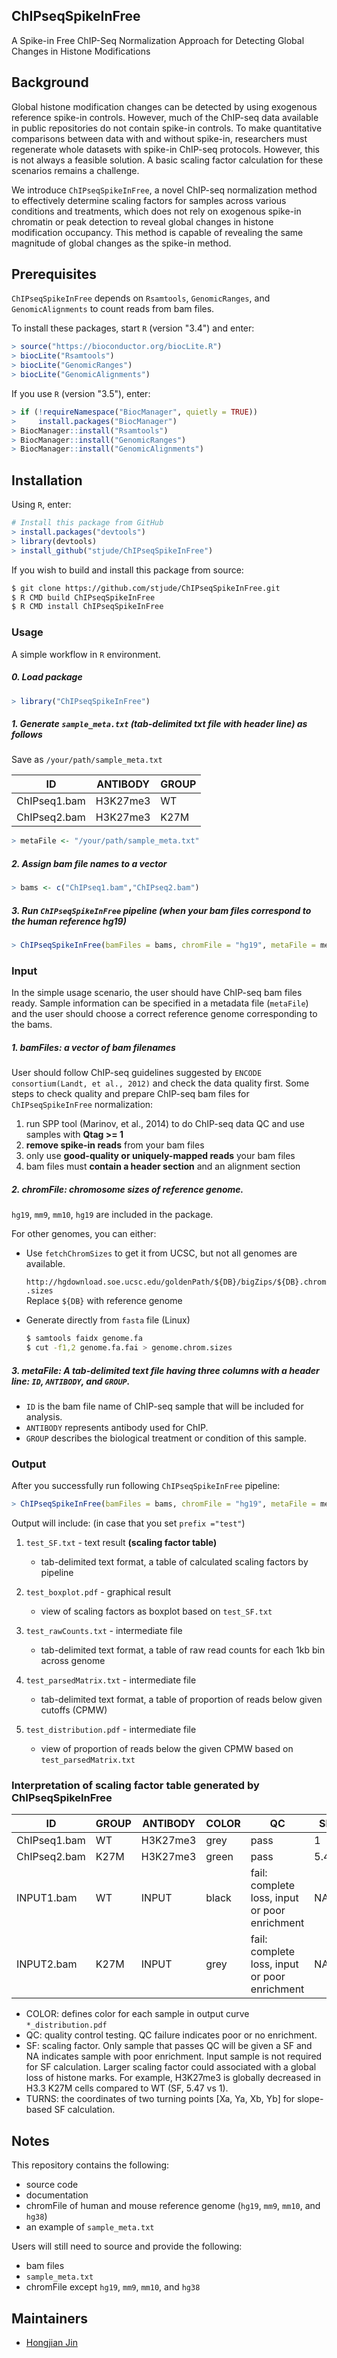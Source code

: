 ## ChIPseqSpikeInFree

A Spike-in Free ChIP-Seq Normalization Approach for Detecting Global Changes in Histone Modifications

## Background

Global histone modification changes can be detected by using exogenous reference spike-in controls. However, much of the ChIP-seq data available in public repositories do not contain spike-in controls. To make quantitative comparisons between data with and without spike-in, researchers must regenerate whole datasets with spike-in ChIP-seq protocols. However, this is not always a feasible solution. A basic scaling factor calculation for these scenarios remains a challenge.

We introduce `ChIPseqSpikeInFree`, a novel ChIP-seq normalization method to effectively determine scaling factors for samples across various conditions and treatments, which does not rely on exogenous spike-in chromatin or peak detection to reveal global changes in histone modification occupancy. This method is capable of revealing the same magnitude of global changes as the spike-in method.

## Prerequisites

`ChIPseqSpikeInFree` depends on `Rsamtools`, `GenomicRanges`, and `GenomicAlignments` to count reads from bam files.

To install these packages, start `R` (version "3.4") and enter:
```R
> source("https://bioconductor.org/biocLite.R")
> biocLite("Rsamtools")
> biocLite("GenomicRanges")
> biocLite("GenomicAlignments")
```

If you use `R` (version "3.5"), enter:
```R
> if (!requireNamespace("BiocManager", quietly = TRUE))
>     install.packages("BiocManager")
> BiocManager::install("Rsamtools")
> BiocManager::install("GenomicRanges")
> BiocManager::install("GenomicAlignments")
```

## Installation

Using `R`, enter:

```R
# Install this package from GitHub
> install.packages("devtools")
> library(devtools)
> install_github("stjude/ChIPseqSpikeInFree")

```

If you wish to build and install this package from source:

```bash
$ git clone https://github.com/stjude/ChIPseqSpikeInFree.git
$ R CMD build ChIPseqSpikeInFree
$ R CMD install ChIPseqSpikeInFree
```

### Usage

A simple workflow in `R` environment.

##### 0. Load package

```R
> library("ChIPseqSpikeInFree")
```

##### 1. Generate `sample_meta.txt` (**tab-delimited txt file with header line**) as follows

Save as `/your/path/sample_meta.txt`

| ID           | ANTIBODY | GROUP |
| ------------ | -------- | ----- |
| ChIPseq1.bam | H3K27me3 | WT    |
| ChIPseq2.bam | H3K27me3 | K27M  |

```R
> metaFile <- "/your/path/sample_meta.txt"
```

##### 2. Assign bam file names to a vector

```R
> bams <- c("ChIPseq1.bam","ChIPseq2.bam")
```

##### 3. Run `ChIPseqSpikeInFree` pipeline (when your bam files correspond to the human reference hg19)

```R
> ChIPseqSpikeInFree(bamFiles = bams, chromFile = "hg19", metaFile = metaFile, prefix = "test")
```

### Input

In the simple usage scenario, the user should have ChIP-seq bam files ready. Sample information can be specified in a metadata file (`metaFile`) and the user should choose a correct reference genome corresponding to the bams.

##### 1. bamFiles: a vector of bam filenames

User should follow ChIP-seq guidelines suggested by `ENCODE consortium(Landt, et al., 2012)` and check the data quality first. Some steps to check quality and prepare ChIP-seq bam files for `ChIPseqSpikeInFree` normalization:

1) run SPP tool (Marinov, et al., 2014) to do ChIP-seq data QC and use samples with **Qtag >= 1**
2) **remove spike-in reads** from your bam files
3) only use **good-quality or uniquely-mapped reads** your bam files
4) bam files must **contain a header section** and an alignment section

##### 2. chromFile: chromosome sizes of reference genome.
`hg19`, `mm9`, `mm10`, `hg19` are included in the package.

For other genomes, you can either:

* Use `fetchChromSizes` to get it from UCSC, but not all genomes are available.

    `http://hgdownload.soe.ucsc.edu/goldenPath/${DB}/bigZips/${DB}.chrom.sizes`  
    Replace `${DB}` with reference genome

* Generate directly from `fasta` file (Linux)
    ```bash
    $ samtools faidx genome.fa
    $ cut -f1,2 genome.fa.fai > genome.chrom.sizes
    ```

##### 3. metaFile: A tab-delimited text file **having three columns with a header line: `ID`, `ANTIBODY`, and `GROUP`**.

* `ID` is the bam file name of ChIP-seq sample that will be included for analysis.
* `ANTIBODY` represents antibody used for ChIP.
* `GROUP` describes the biological treatment or condition of this sample.

### Output

After you successfully run following `ChIPseqSpikeInFree` pipeline:
```R
> ChIPseqSpikeInFree(bamFiles = bams, chromFile = "hg19", metaFile = metaFile, prefix = "test")
```

Output will include: (in case that you set `prefix ="test"`)
1. `test_SF.txt` - text result **(scaling factor table)**
    * tab-delimited text format, a table of calculated scaling factors by pipeline

2. `test_boxplot.pdf` - graphical result
    * view of scaling factors as boxplot based on `test_SF.txt`
3. `test_rawCounts.txt` - intermediate file
    * tab-delimited text format, a table of raw read counts for each 1kb bin across genome
4. `test_parsedMatrix.txt` - intermediate file
    * tab-delimited text format, a table of proportion of reads below given cutoffs (CPMW)
5. `test_distribution.pdf` - intermediate file
    * view of proportion of reads below the given CPMW based on `test_parsedMatrix.txt`
### Interpretation of scaling factor table generated by ChIPseqSpikeInFree 
|    ID         | GROUP | ANTIBODY | COLOR | QC                                             | SF    |	TURNS                                        |
| ------------- | ----- | -------- | ----- | ---------------------------------------------- | ----- | ---------------------------------------------- |
|ChIPseq1.bam   | WT    | H3K27me3 | grey  | pass                                           | 1     |  0.25,0.381695212829584,6.1,0.952331770481076  |
|ChIPseq2.bam   | K27M  | H3K27me3 | green | pass                                           | 5.47  |  0.2,0.342913233379086,34.7,0.958518558827915  |
|INPUT1.bam     | WT    | INPUT    | black | fail: complete loss, input or poor enrichment  | NA    |  0.2,0.186004756296883,0.7,0.939609844438727   |
|INPUT2.bam     | K27M  | INPUT    | grey  | fail: complete loss, input or poor enrichment  | NA    |  0.15,0.0674970364013752,0.35,0.84757601454149 |

- COLOR: defines color for each sample in output curve `*_distribution.pdf`
- QC: quality control testing. QC failure indicates poor or no enrichment. 
- SF: scaling factor. Only sample that passes QC will be given a SF and NA indicates sample with poor enrichment. Input sample is not required for SF calculation. Larger scaling factor could associated with a global loss of histone marks. For example, H3K27me3 is globally decreased in H3.3 K27M cells compared to WT  (SF, 5.47 vs 1). 
- TURNS: the coordinates of two turning points [Xa, Ya, Xb, Yb] for slope-based SF calculation. 

## Notes

This repository contains the following:
- source code
- documentation
- chromFile of human and mouse reference genome (`hg19`, `mm9`, `mm10`, and `hg38`)
- an example of `sample_meta.txt`

Users will still need to source and provide the following:
- bam files
- `sample_meta.txt`
- chromFile except `hg19`, `mm9`, `mm10`, and `hg38`

## Maintainers

* [Hongjian Jin]

[Hongjian Jin]: https://github.com/hongjianjin
